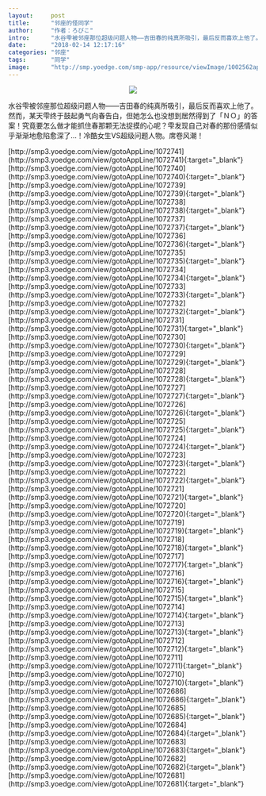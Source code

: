 ```yaml
---
layout:     post
title:      "邻座的怪同学"
author:     "作者：ろびこ"
intro:      "水谷雫被邻座那位超级问题人物——吉田春的纯真所吸引，最后反而喜欢上他了。然而，某天雫终于鼓起勇气向春告白，但她怎么也没想到居然得到了「ＮＯ」的答案！究竟要怎么做才能抓住春那颗无法捉摸的心呢？雫发现自己对春的那份感情似乎渐渐地愈陷愈深了…！冷酷女生VS超级问题人物。席卷风潮！"
date:       "2018-02-14 12:17:16"
categories: "邻座"
tags:       "同学"
image:      "http://smp.yoedge.com/smp-app/resource/viewImage/1002562appline.png"
---
```

<div style="text-align: center">
<p><img src="http://smp.yoedge.com/smp-app/resource/viewImage/1002562appline.png"/></p>
</div>
<p class="post-meta">
<span>水谷雫被邻座那位超级问题人物——吉田春的纯真所吸引，最后反而喜欢上他了。然而，某天雫终于鼓起勇气向春告白，但她怎么也没想到居然得到了「ＮＯ」的答案！究竟要怎么做才能抓住春那颗无法捉摸的心呢？雫发现自己对春的那份感情似乎渐渐地愈陷愈深了…！冷酷女生VS超级问题人物。席卷风潮！</span>
</p>
[http://smp3.yoedge.com/view/gotoAppLine/1072741](http://smp3.yoedge.com/view/gotoAppLine/1072741){:target="_blank"}
[http://smp3.yoedge.com/view/gotoAppLine/1072740](http://smp3.yoedge.com/view/gotoAppLine/1072740){:target="_blank"}
[http://smp3.yoedge.com/view/gotoAppLine/1072739](http://smp3.yoedge.com/view/gotoAppLine/1072739){:target="_blank"}
[http://smp3.yoedge.com/view/gotoAppLine/1072738](http://smp3.yoedge.com/view/gotoAppLine/1072738){:target="_blank"}
[http://smp3.yoedge.com/view/gotoAppLine/1072737](http://smp3.yoedge.com/view/gotoAppLine/1072737){:target="_blank"}
[http://smp3.yoedge.com/view/gotoAppLine/1072736](http://smp3.yoedge.com/view/gotoAppLine/1072736){:target="_blank"}
[http://smp3.yoedge.com/view/gotoAppLine/1072735](http://smp3.yoedge.com/view/gotoAppLine/1072735){:target="_blank"}
[http://smp3.yoedge.com/view/gotoAppLine/1072734](http://smp3.yoedge.com/view/gotoAppLine/1072734){:target="_blank"}
[http://smp3.yoedge.com/view/gotoAppLine/1072733](http://smp3.yoedge.com/view/gotoAppLine/1072733){:target="_blank"}
[http://smp3.yoedge.com/view/gotoAppLine/1072732](http://smp3.yoedge.com/view/gotoAppLine/1072732){:target="_blank"}
[http://smp3.yoedge.com/view/gotoAppLine/1072731](http://smp3.yoedge.com/view/gotoAppLine/1072731){:target="_blank"}
[http://smp3.yoedge.com/view/gotoAppLine/1072730](http://smp3.yoedge.com/view/gotoAppLine/1072730){:target="_blank"}
[http://smp3.yoedge.com/view/gotoAppLine/1072729](http://smp3.yoedge.com/view/gotoAppLine/1072729){:target="_blank"}
[http://smp3.yoedge.com/view/gotoAppLine/1072728](http://smp3.yoedge.com/view/gotoAppLine/1072728){:target="_blank"}
[http://smp3.yoedge.com/view/gotoAppLine/1072727](http://smp3.yoedge.com/view/gotoAppLine/1072727){:target="_blank"}
[http://smp3.yoedge.com/view/gotoAppLine/1072726](http://smp3.yoedge.com/view/gotoAppLine/1072726){:target="_blank"}
[http://smp3.yoedge.com/view/gotoAppLine/1072725](http://smp3.yoedge.com/view/gotoAppLine/1072725){:target="_blank"}
[http://smp3.yoedge.com/view/gotoAppLine/1072724](http://smp3.yoedge.com/view/gotoAppLine/1072724){:target="_blank"}
[http://smp3.yoedge.com/view/gotoAppLine/1072723](http://smp3.yoedge.com/view/gotoAppLine/1072723){:target="_blank"}
[http://smp3.yoedge.com/view/gotoAppLine/1072722](http://smp3.yoedge.com/view/gotoAppLine/1072722){:target="_blank"}
[http://smp3.yoedge.com/view/gotoAppLine/1072721](http://smp3.yoedge.com/view/gotoAppLine/1072721){:target="_blank"}
[http://smp3.yoedge.com/view/gotoAppLine/1072720](http://smp3.yoedge.com/view/gotoAppLine/1072720){:target="_blank"}
[http://smp3.yoedge.com/view/gotoAppLine/1072719](http://smp3.yoedge.com/view/gotoAppLine/1072719){:target="_blank"}
[http://smp3.yoedge.com/view/gotoAppLine/1072718](http://smp3.yoedge.com/view/gotoAppLine/1072718){:target="_blank"}
[http://smp3.yoedge.com/view/gotoAppLine/1072717](http://smp3.yoedge.com/view/gotoAppLine/1072717){:target="_blank"}
[http://smp3.yoedge.com/view/gotoAppLine/1072716](http://smp3.yoedge.com/view/gotoAppLine/1072716){:target="_blank"}
[http://smp3.yoedge.com/view/gotoAppLine/1072715](http://smp3.yoedge.com/view/gotoAppLine/1072715){:target="_blank"}
[http://smp3.yoedge.com/view/gotoAppLine/1072714](http://smp3.yoedge.com/view/gotoAppLine/1072714){:target="_blank"}
[http://smp3.yoedge.com/view/gotoAppLine/1072713](http://smp3.yoedge.com/view/gotoAppLine/1072713){:target="_blank"}
[http://smp3.yoedge.com/view/gotoAppLine/1072712](http://smp3.yoedge.com/view/gotoAppLine/1072712){:target="_blank"}
[http://smp3.yoedge.com/view/gotoAppLine/1072711](http://smp3.yoedge.com/view/gotoAppLine/1072711){:target="_blank"}
[http://smp3.yoedge.com/view/gotoAppLine/1072710](http://smp3.yoedge.com/view/gotoAppLine/1072710){:target="_blank"}
[http://smp3.yoedge.com/view/gotoAppLine/1072686](http://smp3.yoedge.com/view/gotoAppLine/1072686){:target="_blank"}
[http://smp3.yoedge.com/view/gotoAppLine/1072685](http://smp3.yoedge.com/view/gotoAppLine/1072685){:target="_blank"}
[http://smp3.yoedge.com/view/gotoAppLine/1072684](http://smp3.yoedge.com/view/gotoAppLine/1072684){:target="_blank"}
[http://smp3.yoedge.com/view/gotoAppLine/1072683](http://smp3.yoedge.com/view/gotoAppLine/1072683){:target="_blank"}
[http://smp3.yoedge.com/view/gotoAppLine/1072682](http://smp3.yoedge.com/view/gotoAppLine/1072682){:target="_blank"}
[http://smp3.yoedge.com/view/gotoAppLine/1072681](http://smp3.yoedge.com/view/gotoAppLine/1072681){:target="_blank"}


